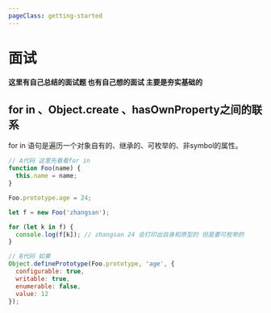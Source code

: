 ```yaml
---
pageClass: getting-started
---
```


# 面试
**这里有自己总结的面试题 也有自己想的面试 主要是夯实基础的**

## for in 、Object.create 、hasOwnProperty之间的联系

for in 语句是遍历一个对象自有的、继承的、可枚举的、非symbol的属性。

```javascript
// A代码 这里先看看for in
function Foo(name) {
  this.name = name;
}

Foo.prototype.age = 24;

let f = new Foo('zhangsan');

for (let k in f) {
  console.log(f[k]); // zhangsan 24 会打印出自身和原型的 但是要可枚举的
}

// B代码 如果
Object.definePrototype(Foo.prototype, 'age', {
  configurable: true,
  writable: true,
  enumerable: false,
  value: 12
});

```



